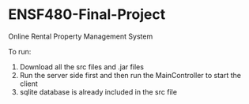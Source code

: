 # ENSF480-Final-Project
Online Rental Property Management System


To run:

1. Download all the src files and .jar files
2. Run the server side first and then run the MainController to start the client
3. sqlite database is already included in the src file
